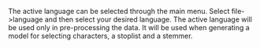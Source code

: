 The active language can be selected through the main menu. Select file->language and then select your desired language. The active language will be used only in pre-processing the data. It will be used when generating a model for selecting characters, a stoplist and a stemmer.